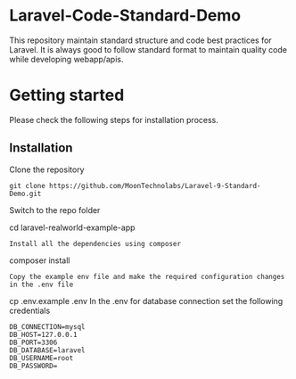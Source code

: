 # Laravel-Code-Standard-Demo

This repository maintain standard structure and code best practices for Laravel.
It is always good to follow standard format to maintain quality code while developing webapp/apis.

# Getting started
Please check the following steps for installation process.

## Installation
Clone the repository

    git clone https://github.com/MoonTechnolabs/Laravel-9-Standard-Demo.git

Switch to the repo folder

cd laravel-realworld-example-app
    
    Install all the dependencies using composer

composer install

    Copy the example env file and make the required configuration changes in the .env file

cp .env.example .env
In the .env for database connection set the following credentials

    DB_CONNECTION=mysql
    DB_HOST=127.0.0.1
    DB_PORT=3306
    DB_DATABASE=laravel
    DB_USERNAME=root
    DB_PASSWORD=
